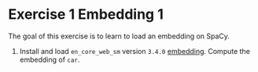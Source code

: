 # Exercise 1  Embedding 1

The goal of this exercise is to learn to load an embedding on SpaCy. 

1. Install and load `en_core_web_sm` version `3.4.0` [embedding](https://github.com/explosion/spacy-models/releases/tag/en_core_web_sm-3.4.0). Compute the embedding of `car`. 

